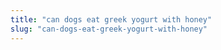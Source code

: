 ```yaml
---
title: "can dogs eat greek yogurt with honey"
slug: "can-dogs-eat-greek-yogurt-with-honey"
---
```


